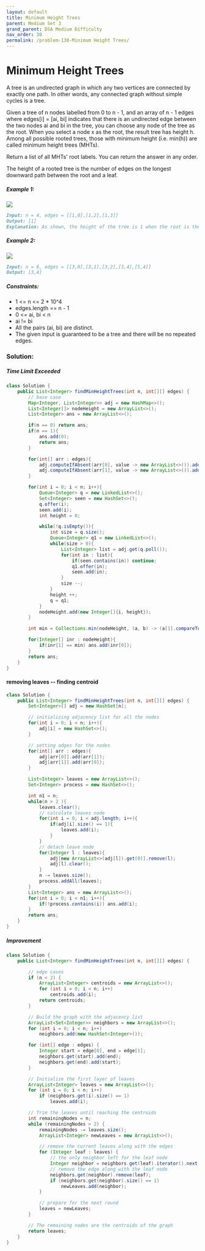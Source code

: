 ```yaml
---
layout: default
title: Minimum Height Trees
parent: Medium Set 3
grand_parent: DSA Medium Difficulty
nav_order: 30
permalink: /problem-130-Minimum Height Trees/
---
```

# Minimum Height Trees
A tree is an undirected graph in which any two vertices are connected by exactly one path. In other words, any connected graph without simple cycles is a tree.

Given a tree of n nodes labelled from 0 to n - 1, and an array of n - 1 edges where edges[i] = [ai, bi] indicates that there is an undirected edge between the two nodes ai and bi in the tree, you can choose any node of the tree as the root. When you select a node x as the root, the result tree has height h. Among all possible rooted trees, those with minimum height (i.e. min(h))  are called minimum height trees (MHTs).

Return a list of all MHTs' root labels. You can return the answer in any order.

The height of a rooted tree is the number of edges on the longest downward path between the root and a leaf.

##### Example 1:
![](../../assets/images/ds/e111.jpeg)
```markdown
Input: n = 4, edges = [[1,0],[1,2],[1,3]]
Output: [1]
Explanation: As shown, the height of the tree is 1 when the root is the node with label 1 which is the only MHT.
```
##### Example 2:
![](../../assets/images/ds/e2222.jpeg)
```markdown
Input: n = 6, edges = [[3,0],[3,1],[3,2],[3,4],[5,4]]
Output: [3,4]
```
##### Constraints:
* 1 <= n <= 2 * 10^4
* edges.length == n - 1
* 0 <= ai, bi < n
* ai != bi
* All the pairs (ai, bi) are distinct.
* The given input is guaranteed to be a tree and there will be no repeated edges.

### Solution:
##### Time Limit Exceeded

```java
class Solution {
    public List<Integer> findMinHeightTrees(int n, int[][] edges) {
        // base case
        Map<Integer, List<Integer>> adj = new HashMap<>();
        List<Integer[]> nodeHeight = new ArrayList<>();
        List<Integer> ans = new ArrayList<>();

        if(n == 0) return ans;
        if(n == 1){
            ans.add(0);
            return ans;
        } 

        for(int[] arr : edges){
            adj.computeIfAbsent(arr[0], value -> new ArrayList<>()).add(arr[1]);
            adj.computeIfAbsent(arr[1], value -> new ArrayList<>()).add(arr[0]);
        }

        for(int i = 0; i < n; i++){
            Queue<Integer> q = new LinkedList<>();
            Set<Integer> seen = new HashSet<>();
            q.offer(i);
            seen.add(i);
            int height = 0;

            while(!q.isEmpty()){
                int size = q.size();
                Queue<Integer> q1 = new LinkedList<>();
                while(size > 0){
                    List<Integer> list = adj.get(q.poll());
                    for(int in : list){
                        if(seen.contains(in)) continue;
                        q1.offer(in);
                        seen.add(in);
                    }
                    size --;
                }
                height ++;
                q = q1;
            }
            nodeHeight.add(new Integer[]{i, height});
        }

        int min = Collections.min(nodeHeight, (a, b) -> (a[1].compareTo(b[1])))[1];

        for(Integer[] inr : nodeHeight){
            if(inr[1] == min) ans.add(inr[0]);
        }
        return ans;
    }
}
```
#### removing leaves -- finding centroid 
```java
class Solution {
    public List<Integer> findMinHeightTrees(int n, int[][] edges) {
        Set<Integer>[] adj = new HashSet[n];

        // initializing adjacency list for all the nodes
        for(int i = 0; i < n; i++){
            adj[i] = new HashSet<>();
        }

        // setting adges for the nodes
        for(int[] arr : edges){
            adj[arr[0]].add(arr[1]);
            adj[arr[1]].add(arr[0]);
        }

        List<Integer> leaves = new ArrayList<>();
        Set<Integer> process = new HashSet<>();

        int n1 = n;
        while(n > 2 ){
            leaves.clear();
            // calculate leaves node
            for(int i = 0; i < adj.length; i++){
                if(adj[i].size() == 1){
                    leaves.add(i);
                }
            }
            // detach leave node
            for(Integer l : leaves){
                adj[new ArrayList<>(adj[l]).get(0)].remove(l);
                adj[l].clear();
            }
            n -= leaves.size();
            process.addAll(leaves);
        }
        List<Integer> ans = new ArrayList<>();
        for(int i = 0; i < n1; i++){
            if(!process.contains(i)) ans.add(i);
        } 
        return ans;
    }
}
```
##### Improvement
```java
class Solution {
    public List<Integer> findMinHeightTrees(int n, int[][] edges) {

        // edge cases
        if (n < 2) {
            ArrayList<Integer> centroids = new ArrayList<>();
            for (int i = 0; i < n; i++)
                centroids.add(i);
            return centroids;
        }

        // Build the graph with the adjacency list
        ArrayList<Set<Integer>> neighbors = new ArrayList<>();
        for (int i = 0; i < n; i++)
            neighbors.add(new HashSet<Integer>());

        for (int[] edge : edges) {
            Integer start = edge[0], end = edge[1];
            neighbors.get(start).add(end);
            neighbors.get(end).add(start);
        }

        // Initialize the first layer of leaves
        ArrayList<Integer> leaves = new ArrayList<>();
        for (int i = 0; i < n; i++)
            if (neighbors.get(i).size() == 1)
                leaves.add(i);

        // Trim the leaves until reaching the centroids
        int remainingNodes = n;
        while (remainingNodes > 2) {
            remainingNodes -= leaves.size();
            ArrayList<Integer> newLeaves = new ArrayList<>();

            // remove the current leaves along with the edges
            for (Integer leaf : leaves) {
                // the only neighbor left for the leaf node
                Integer neighbor = neighbors.get(leaf).iterator().next();
                // remove the edge along with the leaf node
                neighbors.get(neighbor).remove(leaf);
                if (neighbors.get(neighbor).size() == 1)
                    newLeaves.add(neighbor);
            }

            // prepare for the next round
            leaves = newLeaves;
        }

        // The remaining nodes are the centroids of the graph
        return leaves;
    }
}
```